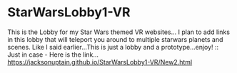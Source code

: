 # StarWarsLobby1-VR
This is the Lobby for my Star Wars themed VR websites... I plan to add links in this lobby that will teleport you around to multiple starwars planets and scenes. Like I said earlier...This is just a lobby and a prototype...enjoy!
  :: Just in case - Here is the link... https://jacksonuptain.github.io/StarWarsLobby1-VR/New2.html
